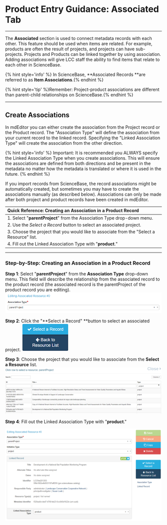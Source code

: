 # Product Entry Guidance: Associated Tab

---

The **Associated** section is used to connect metadata records with each other. This feature should be used when items are related. For example, products are often the result of projects, and projects can have sub-projects. Projects and Products can be linked together by using association. Adding associations will give LCC staff the ability to find items that relate to each other in ScienceBase.

{% hint style='info' %} In ScienceBase, **Associated Records **are referred to as **Item Associations**.{% endhint %}

{% hint style='tip' %}Remember: Project-product associations are different than parent-child relationships on ScienceBase.{% endhint %}


---

## Create Associations

In mdEditor you can either create the association from the Project record or the Product record. The "Association Type" will define the association from your current record to the linked record. Specifying the "Linked Association Type" will create the association from the other direction. 

{% hint style='info' %} Important: It is recommended you ALWAYS specify the Linked Association Type when you create associations. This will ensure the associations are defined from both directions and be present in the metadata no matter how the metadata is translated or where it is used in the future. {% endhint %}


If you import records from ScienceBase, the record associations might be automatically created, but sometimes you may have to create the associations manually \(as described below\). Associations can only be made after both project and product records have been created in mdEditor.

| Quick Reference: Creating an Association in a Product Record |
| :--- |
| 1. Select "**parentProject**" from the Association Type drop-down menu. |
| 2. Use the _Select a Record_ button to select an associated project. |
| 3. Choose the project that you would like to associate from the "Select a Resource" list. |
| 4. Fill out the Linked Association Type with "**product**." |


---

### Step-by-Step: Creating an Association in a Product Record

**Step 1**: Select "**parentProject**" from the **Association Type** drop-down menu. This field will  describe the relationship from the associated record to the product record (the associated record is the parentProject of the product record you are editing).
![](/assets/product_association_type.PNG)

**Step 2**: Click the "**Select a Record" **button to select an associated project.
![](/assets/select_a_record_button.png)


**Step 3**: Choose the project that you would like to associate from the **Select a Resource** list.
![](/assets/product_association_choose_parent.PNG)


**Step 4**: Fill out the Linked Association Type with "**product**."

![](/assets/product_association_linked_record.PNG)


